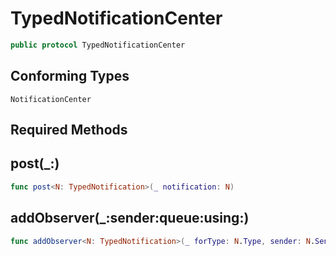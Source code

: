 # TypedNotificationCenter

``` swift
public protocol TypedNotificationCenter
```

## Conforming Types

`NotificationCenter`

## Required Methods

## post(\_:)

``` swift
func post<N: TypedNotification>(_ notification: N)
```

## addObserver(\_:sender:queue:using:)

``` swift
func addObserver<N: TypedNotification>(_ forType: N.Type, sender: N.Sender?, queue: OperationQueue?, using block: @escaping (N) -> Void) -> NSObjectProtocol
```
